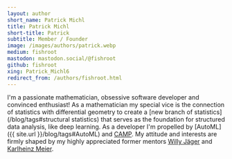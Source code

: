 ```yaml
---
layout: author
short_name: Patrick Michl
title: Patrick Michl
short-title: Patrick
subtitle: Member / Founder
image: /images/authors/patrick.webp
medium: fishroot
mastodon: mastodon.social/@fishroot
github: fishroot
xing: Patrick_Michl6
redirect_from: /authors/fishroot.html
---
```


I'm a passionate mathematician, obsessive software developer and convinced
enthusiast! As a mathematician my special vice is the connection of statistics
with differential geometry to create a [new branch of
statistics](/blog/tags#structural statistics) that serves as the foundation for
structured data analysis, like deep learning. As a developer I'm propelled by
[AutoML]({{ site.url }}/blog/tags#AutoML) and [CAMP](/blog/tags#CAMP). My
attitude and interests are firmly shaped by my highly appreciated former mentors
[Willy Jäger](https://de.wikipedia.org/wiki/Willi_J%C3%A4ger) and [Karlheinz
Meier](https://de.wikipedia.org/wiki/Karlheinz_Meier).
